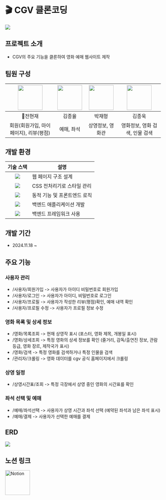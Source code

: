 # 🎬 CGV 클론코딩
<img src="https://newsroom.etomato.com/userfiles/20240401_112826_116930170.jpg">

## 프로젝트 소개
- CGV의 주요 기능을 클론하여 영화 예매 웹사이트 제작

## 팀원 구성

| <a href="https://github.com/Nyeonjae"><img src="https://avatars.githubusercontent.com/u/185048916?v=4" width="80"></a> | <a href="https://github.com/geniyuls"><img src="https://avatars.githubusercontent.com/u/181185824?v=4" width="80"></a> | <a href="https://github.com/escurse"><img src="https://avatars.githubusercontent.com/u/180259666?v=4" width="80"></a> | <a href="https://github.com/kimjonguk1"><img src="https://avatars.githubusercontent.com/u/148532342?v=4" width="80"></a> |
|:-----:|:-----:|:-----:|:-----:|
| :crown:전현재 | 김종율 | 박재형 | 김종욱 |
| 회원(회원가입, 마이페이지), 리뷰(평점) | 예매, 좌석 | 상영정보, 영화관 | 영화정보, 영화 검색, 인물 검색 |

## 개발 환경
| **기술 스택** | **설명**                     |
|:-------------:|------------------------------|
|  <img src="https://img.shields.io/badge/html5-E34F26?style=for-the-badge&logo=html5&logoColor=white">           | 웹 페이지 구조 설계          |
| <img src="https://img.shields.io/badge/Scss-green?style=flat&logo=Sass&logoColor=CC6699"/>        | CSS 전처리기로 스타일 관리    |
| <img src="https://img.shields.io/badge/JavaScript-F7DF1E?style=for-the-badge&logo=JavaScript&logoColor=white">    | 동적 기능 및 프론트엔드 로직 |
| <img src="https://img.shields.io/badge/java-007396?style=for-the-badge&logo=OpenJDK&logoColor=white">          | 백엔드 애플리케이션 개발     |
| <img src="https://img.shields.io/badge/springboot-6DB33F?style=for-the-badge&logo=springboot&logoColor=white">    | 백엔드 프레임워크 사용       |

## 개발 기간
- 2024.11.18 ~

## 주요 기능
### 사용자 관리
- /사용자/회원가입 -> 사용자가 아이디 비밀번호로 회원가입
- /사용자/로그인 -> 사용자가 아이디, 비밀번호로 로그인
- /사용자/프로필 -> 사용자가 작성한 리뷰(평점)확인, 예매 내역 확인
- /사용자/프로필 수정 -> 사용자가 프로필 정보 수정

### 영화 목록 및 상세 정보
- /영화/목록조회 -> 현재 상영작 표시 (포스터, 영화 제목, 개봉일 표시)
- /영화/상세조회 -> 특정 영화의 상세 정보를 확인 (줄거리, 감독/출연진 정보, 관람 등급, 영화 장르, 제작국가 표시)
- /영화/검색 -> 특정 영화를 검색하거나 특정 인물을 검색
- /관리자/크롤링 -> 영화 데이터를 cgv 공식 홈페이지에서 크롤링

### 상영 일정
- /상영시간표/조회 -> 특정 극장에서 상영 중인 영화의 시간표를 확인

### 좌석 선택 및 예매
- /예매/좌석선택 -> 사용자가 상영 시간과 좌석 선택 (예약된 좌석과 남은 좌석 표시)
- /예매/결제 -> 사용자가 선택한 예매를 결제

## ERD
<img src="https://tricky-bloom-e01.notion.site/image/https%3A%2F%2Fprod-files-secure.s3.us-west-2.amazonaws.com%2Fbba77931-e5b0-47ad-bf2b-0d24647cd0c4%2F1d835dad-57e4-4c60-ada5-d88a6736f506%2Ferd.png?table=block&id=140221d7-8586-8014-97c8-ed8e8f8cebee&spaceId=bba77931-e5b0-47ad-bf2b-0d24647cd0c4&width=1420&userId=&cache=v2">

## 노션 링크
<a href="https://tricky-bloom-e01.notion.site/Jongyul-Pirates-Movie-Theater-130221d78586808aa580cbaf5e7a7e6f?pvs=4" target="_blank">
  <img src="https://upload.wikimedia.org/wikipedia/commons/4/45/Notion_app_logo.png" alt="Notion" width="80">
</a>
